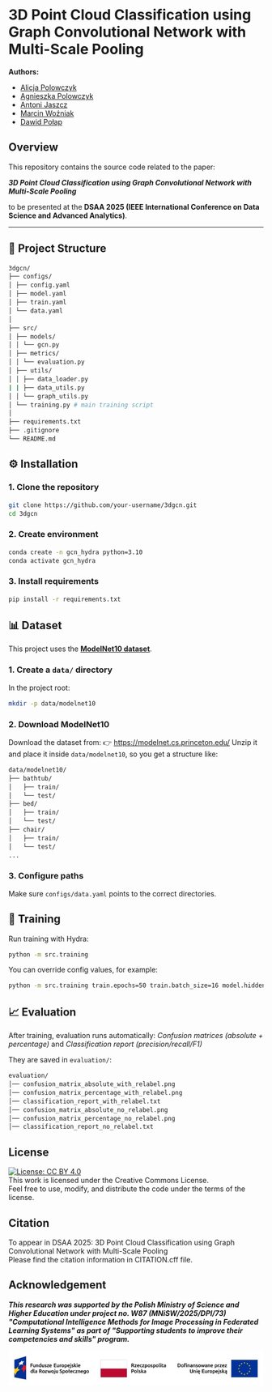 # 3D Point Cloud Classification using Graph Convolutional Network with Multi-Scale Pooling
**Authors:**
  - [Alicja Polowczyk](https://orcid.org/0009-0001-3110-8255)
  - [Agnieszka Polowczyk](https://orcid.org/0009-0008-1583-4493)
  - [Antoni Jaszcz](https://orcid.org/0000-0002-8997-0331)
  - [Marcin Woźniak](https://orcid.org/0000-0002-9073-5347)
  - [Dawid Połap](https://orcid.org/0000-0003-1972-5979)



## Overview
This repository contains the source code related to the paper:

**_3D Point Cloud Classification using Graph Convolutional Network with Multi-Scale Pooling_**

to be presented at the **DSAA 2025 (IEEE International Conference on Data Science and Advanced Analytics)**.

---

## 📂 Project Structure
```bash 
3dgcn/
├── configs/
│ ├── config.yaml
│ ├── model.yaml
│ ├── train.yaml 
│ └── data.yaml 
│
├── src/
│ ├── models/
│ │ └── gcn.py
│ ├── metrics/
│ │ └── evaluation.py
│ ├── utils/
│ │ ├── data_loader.py
| | ├── data_utils.py
│ │ └── graph_utils.py
│ └── training.py # main training script
│
├── requirements.txt
├── .gitignore
└── README.md

```

## ⚙️ Installation

### 1. Clone the repository
```bash
git clone https://github.com/your-username/3dgcn.git
cd 3dgcn
```

### 2. Create environment
```bash
conda create -n gcn_hydra python=3.10
conda activate gcn_hydra
```

### 3. Install requirements
```bash
pip install -r requirements.txt
```

## 📊 Dataset

This project uses the **[ModelNet10 dataset](https://modelnet.cs.princeton.edu/)**.

### 1. Create a `data/` directory
In the project root:
```bash
mkdir -p data/modelnet10
```
### 2. Download ModelNet10
Download the dataset from:
👉 https://modelnet.cs.princeton.edu/
Unzip it and place it inside `data/modelnet10`, so you get a structure like:
```bash
data/modelnet10/
├── bathtub/
│   ├── train/
│   └── test/
├── bed/
│   ├── train/
│   └── test/
├── chair/
│   ├── train/
│   └── test/
...
```
### 3. Configure paths
Make sure `configs/data.yaml` points to the correct directories.

## 🚀 Training
Run training with Hydra:
```bash
python -m src.training
```

You can override config values, for example: 
```bash
python -m src.training train.epochs=50 train.batch_size=16 model.hidden_dim=128
```

## 📈 Evaluation
After training, evaluation runs automatically:
*Confusion matrices (absolute + percentage)* and
*Classification report (precision/recall/F1)*

They are saved in `evaluation/`:
```bash
evaluation/
│── confusion_matrix_absolute_with_relabel.png
│── confusion_matrix_percentage_with_relabel.png
│── classification_report_with_relabel.txt
│── confusion_matrix_absolute_no_relabel.png
│── confusion_matrix_percentage_no_relabel.png
│── classification_report_no_relabel.txt
```

## License
[![License: CC BY 4.0](https://img.shields.io/badge/License-CC%20BY%204.0-lightgrey.svg)](https://creativecommons.org/licenses/by/4.0/)\
This work is licensed under the Creative Commons License.\
Feel free to use, modify, and distribute the code under the terms of the license.
## Citation 
To appear in DSAA 2025: 3D Point Cloud Classification using Graph Convolutional Network with Multi-Scale Pooling\
Please find the citation information in CITATION.cff file.

## Acknowledgement 
**_This research was supported by the Polish Ministry of Science and Higher Education under project no. W87 (MNiSW/2025/DPI/73) "Computational Intelligence Methods for Image Processing in Federated Learning Systems" as part of "Supporting students to improve their competencies and skills" program._**

![Logo](logo.jpg)